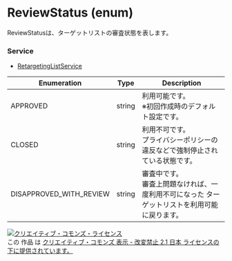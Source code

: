 # ReviewStatus (enum)
ReviewStatusは、ターゲットリストの審査状態を表します。

### Service
+ [RetargetingListService](../services/RetargetingListService.md)

| Enumeration | Type | Description | 
|---|---|---|
| APPROVED| string| 利用可能です。<br>※初回作成時のデフォルト設定です。|
| CLOSED| string| 利用不可です。<br>プライバシーポリシーの違反などで強制停止されている状態です。|
| DISAPPROVED_WITH_REVIEW| string| 審査中です。<br>審査上問題なければ、一度利用不可になった ターゲットリストを利用可能に戻ります。|

<a rel="license" href="http://creativecommons.org/licenses/by-nd/2.1/jp/"><img alt="クリエイティブ・コモンズ・ライセンス" style="border-width:0" src="https://i.creativecommons.org/l/by-nd/2.1/jp/88x31.png" /></a><br />この 作品 は <a rel="license" href="http://creativecommons.org/licenses/by-nd/2.1/jp/">クリエイティブ・コモンズ 表示 - 改変禁止 2.1 日本 ライセンスの下に提供されています。</a>
